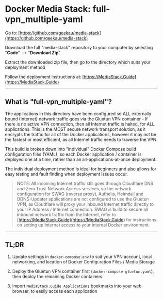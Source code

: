# Docker Media Stack: full-vpn_multiple-yaml

Go to: [https://github.com/geekau/media-stack](https://github.com/geekau/media-stack)

Download the full "media-stack" repository to your computer by selecting "**Code**" --> "**Download Zip**"

Extract the downloaded zip file, then go to the directory which suits your deployment method

Follow the deployment instructions at: [https://MediaStack.Guide](https://MediaStack.Guide)

---

## What is "full-vpn_multiple-yaml"?

The applications in this directory have been configured so ALL externally bound (Internet) network traffic goes via the Gluetun VPN container - If there is no active VPN connection, then all Internet traffic is halted, for ALL applications. This is the MOST secure network transport solution, as it encrypts the traffic for all of the Docker applications, however it may not be the fastest or most efficient, as all Internet traffic needs to traverse the VPN.

This build is broken down into "individual" Docker Compose build configuration files (YAML), so each Docker application / container is deployed one at a time, rather than an all-applications-at-once deployment.

The individual deployment method is ideal for beginners and also allows for easy testing and fault finding when deployment issues occur.

> NOTE: All incoming Internet traffic still goes through Cloudflare DNS and Zero Trust Network Access services, so the network configuration for SWAG (reverse proxy), Authelia, Heimdall and DDNS-Updater applications are not configured to use the Gluetun VPN, as Cloudflare will proxy your inbound Internet traffic directly to your IP Address / Internet connection. SWAG is build to secure all inbound network traffic from the Internet, refer to [https://MediaStack.Guide](https://MediaStack.Guide) for instructions on setting up Internet access to your internal Docker environment.

---

## TL;DR

1. Update settings in `docker-compose.env` to suit your VPN account, local networking, and location of Docker Configuration Files / Media Storage

2. Deploy the Gluetun VPN container first (`docker-compose-gluetun.yaml`), then deploy the remaining Docker containers

3. Import `MediaStack.Guide Applications` bookmarks into your web browser, to easily access each application
